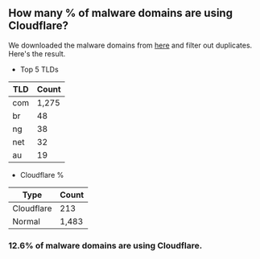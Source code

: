 ## How many % of malware domains are using Cloudflare?


We downloaded the malware domains from [here](https://urlhaus.abuse.ch) and filter out duplicates.
Here's the result.


[//]: # (start replacement)


- Top 5 TLDs

| TLD | Count |
| --- | --- |
| com | 1,275 |
| br | 48 |
| ng | 38 |
| net | 32 |
| au | 19 |


- Cloudflare %

| Type | Count |
| --- | --- |
| Cloudflare | 213 |
| Normal | 1,483 |


### 12.6% of malware domains are using Cloudflare.